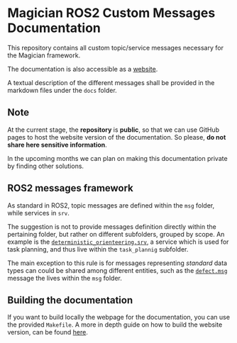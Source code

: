 # Magician ROS2 Custom Messages Documentation

This repository contains all custom topic/service messages necessary for the Magician framework.

The documentation is also accessible as a [website](https://magician-project.github.io/magician_msgs/). 

A textual description of the different messages shall be provided in the markdown files under the `docs` folder.


## Note
At the current stage, the **repository** is **public**, so that we can use GitHub pages to host the website version of the documentation. 
So please, **do not share here sensitive information**.

In the upcoming months we can plan on making this documentation private by finding other solutions.

## ROS2 messages framework

As standard in ROS2, topic messages are defined within the `msg` folder, while services in `srv`.

The suggestion is not to provide messages definition directly within the pertaining folder, but rather on different subfolders, grouped by scope.
An example is the [`deterministic_orienteering.srv`](https://github.com/magician-project/magician_msgs/blob/main/srv/task_planning/deterministic_orienteering.srv), a service which is used for task planning, and thus live within the `task_plannig` subfolder.

The main exception to this rule is for messages representing *standard* data types can could be shared among different entities, such as the [`defect.msg`](https://github.com/magician-project/magician_msgs/blob/main/msg/defect.msg) message the lives within the `msg` folder.


## Building the documentation
If you want to build locally the webpage for the documentation, you can use the provided `Makefile`. 
A more in depth guide on how to build the website version, can be found [here](https://magician-project.github.io/magician-project/index.html#building-the-documentation).
